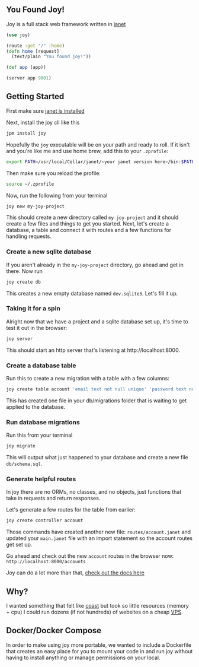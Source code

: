 ## You Found Joy!

Joy is a full stack web framework written in [janet](https://github.com/janet-lang/janet)

```clojure
(use joy)

(route :get "/" :home)
(defn home [request]
  (text/plain "You found joy!"))

(def app (app))

(server app 9001)
```

## Getting Started

First make sure [janet is installed](https://janet-lang.org/docs/index.html)

Next, install the joy cli like this

```sh
jpm install joy
```

Hopefully the `joy` executable will be on your path and ready to roll. If it isn't and you're like me and use home brew, add this to your `.zprofile`:

```sh
export PATH=/usr/local/Cellar/janet/<your janet version here>/bin:$PATH
```

Then make sure you reload the profile:

```sh
source ~/.zprofile
```

Now, run the following from your terminal

```sh
joy new my-joy-project
```

This should create a new directory called `my-joy-project` and it should create a few files and things
to get you started. Next, let's create a database, a table and connect it with routes and a few functions for handling requests.

### Create a new sqlite database

If you aren't already in the `my-joy-project` directory, go ahead and get in there. Now run

```sh
joy create db
```

This creates a new empty database named `dev.sqlite3`. Let's fill it up.

### Taking it for a spin

Alright now that we have a project and a sqlite database set up, it's time to test it out in the browser:

```sh
joy server
```

This should start an http server that's listening at http://localhost:8000.

### Create a database table

Run this to create a new migration with a table with a few columns:

```sh
joy create table account 'email text not null unique' 'password text not null'
```

This has created one file in your db/migrations folder that is waiting to get applied to the database.

### Run database migrations

Run this from your terminal

```sh
joy migrate
```

This will output what just happened to your database and create a new file `db/schema.sql`.

### Generate helpful routes

In joy there are no ORMs, no classes, and no objects, just functions that take in requests and return responses.

Let's generate a few routes for the table from earlier:

```sh
joy create controller account
```

Those commands have created another new file: `routes/account.janet` and updated your `main.janet` file with an import statement so the account routes get set up.

Go ahead and check out the new `account` routes in the browser now: `http://localhost:8000/accounts`

Joy can do a lot more than that, [check out the docs here](https://github.com/joy-framework/joy/blob/master/docs/readme.md)

## Why?

I wanted something that felt like [coast](https://coastonclojure.com) but took so little resources (memory + cpu) I could run dozens (if not hundreds) of websites on a cheap [VPS](https://www.vultr.com/?ref=7614094).

## Docker/Docker Compose

In order to make using joy more portable, we wanted to include a Dockerfile that creates an easy place for you to mount your code in and run joy without having to install anything or manage permissions on your local.
